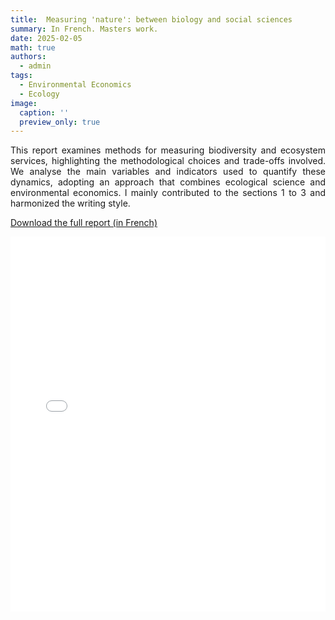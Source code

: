 ```yaml
---
title:  Measuring 'nature': between biology and social sciences
summary: In French. Masters work.
date: 2025-02-05
math: true
authors:
  - admin
tags:
  - Environmental Economics
  - Ecology
image:
  caption: ''
  preview_only: true
---
```


<p align="justify">
This report examines methods for measuring biodiversity and ecosystem services, highlighting the methodological choices and trade-offs involved. We analyse the main variables and indicators used to quantify these dynamics, adopting an approach that combines ecological science and environmental economics. I mainly contributed to the sections 1 to 3 and harmonized the writing style.
</p>

[Download the full report (in French)](/documents/Da_Costa-WUR.pdf)

<iframe src="/documents/Da_Costa-WUR.pdf" width="100%" height="600px" style="border: none;">
    This browser does not support PDFs. Please download the PDF to view it: <a href="/documents/Da_Costa-WUR.pdf">Download PDF</a>.
</iframe>